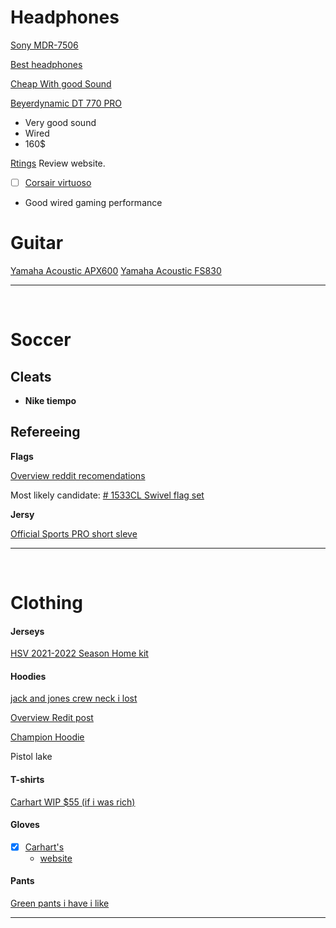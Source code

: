 
# Headphones
[Sony MDR-7506](https://www.rtings.com/headphones/reviews/sony/mdr-7506)


[Best headphones](https://www.rtings.com/headphones/reviews/best/headphones)


[Cheap With good Sound](https://www.amazon.com/gp/product/B08HMWZBXC?tag=rtings-hp-r-third-party-prime-20&ie=UTF8&th=1)


[Beyerdynamic DT 770 PRO](https://www.rtings.com/headphones/reviews/beyerdynamic/dt-770-pro)
- Very good sound 
- Wired
- 160$

[Rtings](https://www.rtings.com/) Review website.  

- [ ] [Corsair virtuoso](https://www.rtings.com/headphones/reviews/corsair/virtuoso-pro)
- Good wired gaming performance



# Guitar  
[Yamaha Acoustic APX600](https://www.amazon.com/dp/B078WYJ3HR?ref=cm_sw_r_cso_cp_apin_dp_ZKSKW55CJ0S5CT9P8CR1&ref_=cm_sw_r_cso_cp_apin_dp_ZKSKW55CJ0S5CT9P8CR1&social_share=cm_sw_r_cso_cp_apin_dp_ZKSKW55CJ0S5CT9P8CR1&peakEvent=4&starsLeft=1&skipTwisterOG=1)
[Yamaha Acoustic FS830](https://shop.usa.yamaha.com/en/p/instruments/guitars-basses-amps/guitar-type/travel-guitars/fs830-acoustic-guitar)

---
&emsp;
# Soccer

## Cleats
- **Nike tiempo**

## Refereeing 


**Flags**

[Overview reddit recomendations](https://www.reddit.com/r/Referees/comments/1clsv0e/buying_flags/)

Most likely candidate: [# 1533CL Swivel flag set](https://officialsports.com/1533cl-official-u-s-soccer-swivel-flag-set/)


**Jersy**

[Official Sports PRO short sleve ](https://officialsports.com/mens-ussf-pro-ss-shirt/)


---
&emsp;
# Clothing 


#### Jerseys 

[HSV 2021-2022 Season Home kit](https://www.mmsports.com/hsv-home-jersey-2021-22)

#### **Hoodies**
[jack and jones crew neck i lost](https://www.jackjones.com/en-us/product/12240188_2161/relaxed-fit-crew-neck-sweatshirt)

[Overview Redit post](https://www.reddit.com/r/malefashionadvice/comments/vtkuhl/i_spent_1500_on_hoodies_and_here_is_what_i_learned/)

[Champion Hoodie](https://www.champion.com/checkouts/cn/Z2NwLXVzLWVhc3QxOjAxSk40MTlYQzZLRVJaNlJCNllBQ0tYNVJK?auto_redirect=false&edge_redirect=true&locale=en-US&skip_shop_pay=true)

Pistol lake

#### **T-shirts**
[Carhart WIP $55 (if i was rich)](https://us.carhartt-wip.com/products/s-s-carhartt-wip-usa-t-shirt-white-43)


#### **Gloves**
- [x] [Carhart's](https://www.amazon.com/Carhartt-Insulated-Synthetic-Leather-Glove/dp/B08V6J3PJJ?th=1&psc=1)
	- [website](https://www.carhartt.com/product/802020/insulated-ducksynthetic-leather-knit-cuff-glove?categoryCode=)


#### **Pants**

[Green pants i have i like](https://www.dickies.com/carpenter-pants/relaxed-fit-heavyweight-duck-carpenter-pants/1939RMS++32+32.html) 





---





